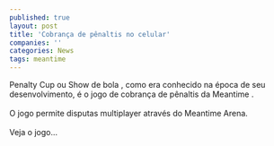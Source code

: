 ```yaml
---
published: true
layout: post
title: 'Cobrança de pênaltis no celular'
companies: ''
categories: News
tags: meantime
---
```

Penalty Cup ou Show de bola
, como era conhecido na época de seu desenvolvimento, é o jogo de cobrança de pênaltis da Meantime
.<br /><br />O jogo permite disputas multiplayer através do Meantime Arena.<br /><br />Veja o jogo...

